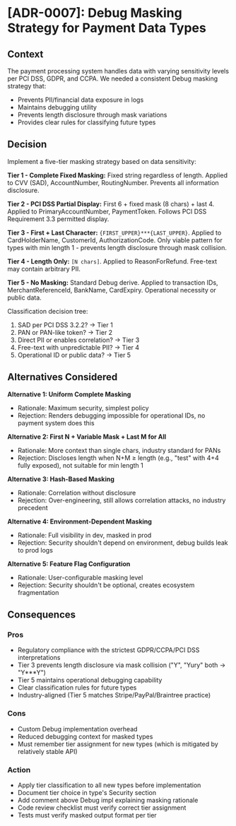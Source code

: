 # [ADR-0007]: Debug Masking Strategy for Payment Data Types

## Context

The payment processing system handles data with varying sensitivity levels per PCI DSS, GDPR, and CCPA. We needed a consistent Debug masking strategy that:
* Prevents PII/financial data exposure in logs
* Maintains debugging utility
* Prevents length disclosure through mask variations
* Provides clear rules for classifying future types

## Decision

Implement a five-tier masking strategy based on data sensitivity:

**Tier 1 - Complete Fixed Masking:** Fixed string regardless of length. Applied to CVV (SAD), AccountNumber, RoutingNumber. Prevents all information disclosure.

**Tier 2 - PCI DSS Partial Display:** First 6 + fixed mask (8 chars) + last 4. Applied to PrimaryAccountNumber, PaymentToken. Follows PCI DSS Requirement 3.3 permitted display.

**Tier 3 - First + Last Character:** `{FIRST_UPPER}***{LAST_UPPER}`. Applied to CardHolderName, CustomerId, AuthorizationCode. Only viable pattern for types with min length 1 - prevents length disclosure through mask collision.

**Tier 4 - Length Only:** `[N chars]`. Applied to ReasonForRefund. Free-text may contain arbitrary PII.

**Tier 5 - No Masking:** Standard Debug derive. Applied to transaction IDs, MerchantReferenceId, BankName, CardExpiry. Operational necessity or public data.

Classification decision tree:
1. SAD per PCI DSS 3.2.2? → Tier 1
2. PAN or PAN-like token? → Tier 2
3. Direct PII or enables correlation? → Tier 3
4. Free-text with unpredictable PII? → Tier 4
5. Operational ID or public data? → Tier 5

## Alternatives Considered

**Alternative 1: Uniform Complete Masking**
* Rationale: Maximum security, simplest policy
* Rejection: Renders debugging impossible for operational IDs, no payment system does this

**Alternative 2: First N + Variable Mask + Last M for All**
* Rationale: More context than single chars, industry standard for PANs
* Rejection: Discloses length when N+M ≥ length (e.g., "test" with 4+4 fully exposed), not suitable for min length 1

**Alternative 3: Hash-Based Masking**
* Rationale: Correlation without disclosure
* Rejection: Over-engineering, still allows correlation attacks, no industry precedent

**Alternative 4: Environment-Dependent Masking**
* Rationale: Full visibility in dev, masked in prod
* Rejection: Security shouldn't depend on environment, debug builds leak to prod logs

**Alternative 5: Feature Flag Configuration**
* Rationale: User-configurable masking level
* Rejection: Security shouldn't be optional, creates ecosystem fragmentation

## Consequences

### Pros
* Regulatory compliance with the strictest GDPR/CCPA/PCI DSS interpretations
* Tier 3 prevents length disclosure via mask collision ("Y", "Yury" both → "Y***Y")
* Tier 5 maintains operational debugging capability
* Clear classification rules for future types
* Industry-aligned (Tier 5 matches Stripe/PayPal/Braintree practice)

### Cons
* Custom Debug implementation overhead
* Reduced debugging context for masked types
* Must remember tier assignment for new types (which is mitigated by relatively stable API)

### Action
* Apply tier classification to all new types before implementation
* Document tier choice in type's Security section
* Add comment above Debug impl explaining masking rationale
* Code review checklist must verify correct tier assignment
* Tests must verify masked output format per tier
